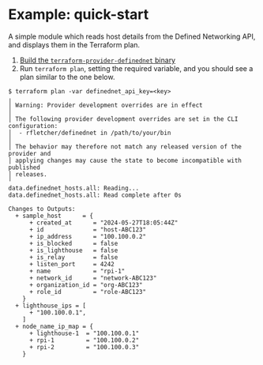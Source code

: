 # Example: quick-start

A simple module which reads host details from the Defined Networking API, and
displays them in the Terraform plan.

1. [Build the `terraform-provider-definednet` binary](../../README.md#quick-start)
2. Run `terraform plan`, setting the required variable, and you should see a
   plan similar to the one below.

```
$ terraform plan -var definednet_api_key=<key>
╷
│ Warning: Provider development overrides are in effect
│ 
│ The following provider development overrides are set in the CLI configuration:
│  - rfletcher/definednet in /path/to/your/bin
│ 
│ The behavior may therefore not match any released version of the provider and
│ applying changes may cause the state to become incompatible with published
│ releases.
╵
data.definednet_hosts.all: Reading...
data.definednet_hosts.all: Read complete after 0s

Changes to Outputs:
  + sample_host      = {
      + created_at      = "2024-05-27T18:05:44Z"
      + id              = "host-ABC123"
      + ip_address      = "100.100.0.2"
      + is_blocked      = false
      + is_lighthouse   = false
      + is_relay        = false
      + listen_port     = 4242
      + name            = "rpi-1"
      + network_id      = "network-ABC123"
      + organization_id = "org-ABC123"
      + role_id         = "role-ABC123"
    }
  + lighthouse_ips = [
      + "100.100.0.1",
    ]
  + node_name_ip_map = {
      + lighthouse-1  = "100.100.0.1"
      + rpi-1         = "100.100.0.2"
      + rpi-2         = "100.100.0.3"
    }
```
